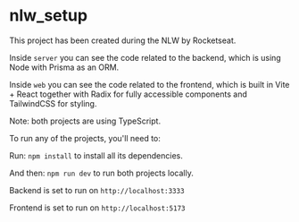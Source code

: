 # nlw_setup

This project has been created during the NLW by Rocketseat.

Inside <code>server</code> you can see the code related to the backend, which is using Node with Prisma as an ORM.

Inside <code>web</code> you can see the code related to the frontend, which is built in Vite + React together with Radix for fully accessible components
and TailwindCSS for styling.

Note: both projects are using TypeScript.

To run any of the projects, you'll need to:

Run: <code>npm install</code> to install all its dependencies.

And then: <code>npm run dev</code> to run both projects locally.

Backend is set to run on <code>http://localhost:3333</code> 

Frontend is set to run on <code>http://localhost:5173</code>
